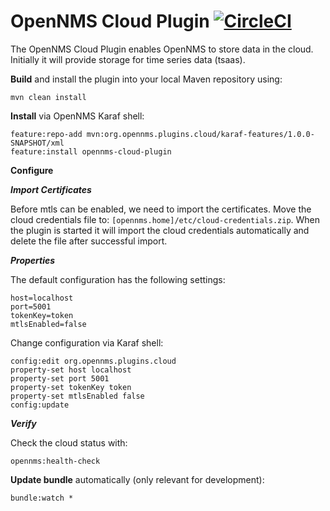 # OpenNMS Cloud Plugin [![CircleCI](https://circleci.com/gh/OpenNMS/opennms-cloud-plugin.svg?style=svg)](https://circleci.com/gh/OpenNMS/opennms-cloud-plugin)

The OpenNMS Cloud Plugin enables OpenNMS to store data in the cloud.
Initially it will provide storage for time series data (tsaas).

**Build** and install the plugin into your local Maven repository using:
```
mvn clean install
```

**Install** via OpenNMS Karaf shell:
```
feature:repo-add mvn:org.opennms.plugins.cloud/karaf-features/1.0.0-SNAPSHOT/xml
feature:install opennms-cloud-plugin
```
**Configure**

***Import Certificates***

Before mtls can be enabled, we need to import the certificates.
Move the cloud credentials file to: `[opennms.home]/etc/cloud-credentials.zip`.
When the plugin is started it will import the cloud credentials automatically and delete the file after successful import.

***Properties***

The default configuration has the following settings:
```
host=localhost
port=5001
tokenKey=token
mtlsEnabled=false
```

Change configuration via Karaf shell:
```
config:edit org.opennms.plugins.cloud
property-set host localhost
property-set port 5001
property-set tokenKey token
property-set mtlsEnabled false
config:update
```

***Verify***

Check the cloud status with: 
```
opennms:health-check
```

**Update bundle** automatically (only relevant for development):
```
bundle:watch *
```